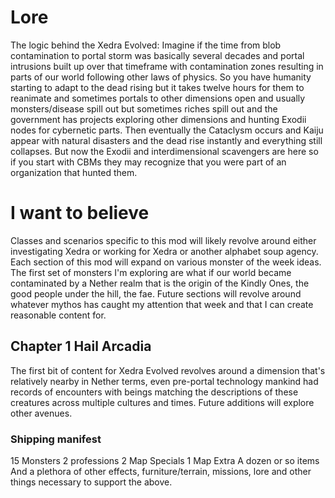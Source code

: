 # Lore
The logic behind the Xedra Evolved: Imagine if the time from blob contamination to portal storm was basically several decades and portal intrusions built up over that timeframe with contamination zones resulting in parts of our world following other laws of physics.  So you have humanity starting to adapt to  the dead rising but it takes twelve hours for them to reanimate and sometimes portals to other dimensions open and usually monsters/disease spill out but sometimes riches spill out and the government has projects exploring other dimensions and hunting Exodii nodes for cybernetic parts.
Then eventually the Cataclysm occurs and Kaiju appear with natural disasters and the dead rise instantly and everything still collapses. But now the Exodii and interdimensional scavengers are here so if you start with CBMs they may recognize that you were part of an organization that hunted them.
# I want to believe
Classes and scenarios specific to this mod will likely revolve around either investigating Xedra or working for Xedra or another alphabet soup agency.  Each section of this mod will expand on various monster of the week ideas.   The first set of monsters I'm exploring are what if our world became contaminated by a Nether realm that is the origin of the Kindly Ones, the good people under the hill, the fae.  Future sections will revolve around whatever mythos has caught my attention that week and that I can create reasonable content for.   

## Chapter 1 Hail Arcadia
The first bit of content for Xedra Evolved revolves around a dimension that's relatively nearby in Nether terms, even pre-portal technology mankind had records of encounters with beings matching the descriptions of these creatures across multiple cultures and times.  Future additions will explore other avenues.


### Shipping manifest
15 Monsters
2 professions
2 Map Specials
1 Map Extra
A dozen or so items
And a plethora of other effects, furniture/terrain, missions, lore and other things necessary to support the above.

